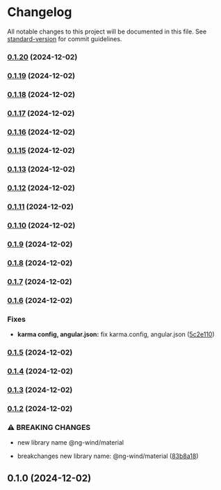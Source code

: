# Changelog

All notable changes to this project will be documented in this file. See [standard-version](https://github.com/conventional-changelog/standard-version) for commit guidelines.

### [0.1.20](https://github.com/AntoniadisCorp/ng-wind/compare/v0.1.19...v0.1.20) (2024-12-02)

### [0.1.19](https://github.com/AntoniadisCorp/ng-wind/compare/v0.1.17...v0.1.19) (2024-12-02)

### [0.1.18](https://github.com/AntoniadisCorp/ng-wind/compare/v0.1.17...v0.1.18) (2024-12-02)

### [0.1.17](https://github.com/AntoniadisCorp/ng-wind/compare/v0.1.16...v0.1.17) (2024-12-02)

### [0.1.16](https://github.com/AntoniadisCorp/ng-wind/compare/v0.1.15...v0.1.16) (2024-12-02)

### [0.1.15](https://github.com/AntoniadisCorp/ng-wind/compare/v0.1.13...v0.1.15) (2024-12-02)

### [0.1.13](https://github.com/AntoniadisCorp/ng-wind/compare/v0.1.12...v0.1.13) (2024-12-02)

### [0.1.12](https://github.com/AntoniadisCorp/ng-wind/compare/v0.1.11...v0.1.12) (2024-12-02)

### [0.1.11](https://github.com/AntoniadisCorp/ng-wind/compare/v0.1.10...v0.1.11) (2024-12-02)

### [0.1.10](https://github.com/AntoniadisCorp/ng-wind/compare/v0.1.9...v0.1.10) (2024-12-02)

### [0.1.9](https://github.com/AntoniadisCorp/ng-wind/compare/v0.1.8...v0.1.9) (2024-12-02)

### [0.1.8](https://github.com/AntoniadisCorp/ng-wind/compare/v0.1.7...v0.1.8) (2024-12-02)

### [0.1.7](https://github.com/AntoniadisCorp/ng-wind/compare/v0.1.6...v0.1.7) (2024-12-02)

### [0.1.6](https://github.com/AntoniadisCorp/ng-wind/compare/v0.1.5...v0.1.6) (2024-12-02)


### Fixes

* **karma config, angular.json:** fix karma.config, angular.json ([5c2e110](https://github.com/AntoniadisCorp/ng-wind/commit/5c2e1104bda3a09921b229dc46563888d1615cd6))

### [0.1.5](https://github.com/AntoniadisCorp/ng-wind/compare/v0.1.4...v0.1.5) (2024-12-02)

### [0.1.4](https://github.com/AntoniadisCorp/ng-wind/compare/v0.1.3...v0.1.4) (2024-12-02)

### [0.1.3](https://github.com/AntoniadisCorp/ng-wind/compare/v0.1.2...v0.1.3) (2024-12-02)

### [0.1.2](https://github.com/AntoniadisCorp/ng-wind/compare/v0.1.1...v0.1.2) (2024-12-02)


### ⚠ BREAKING CHANGES

* new library name @ng-wind/material

* breakchanges new library name: @ng-wind/material ([83b8a18](https://github.com/AntoniadisCorp/ng-wind/commit/83b8a1827ac686859eaa22700e290cd78af448df))

## 0.1.0 (2024-12-02)
